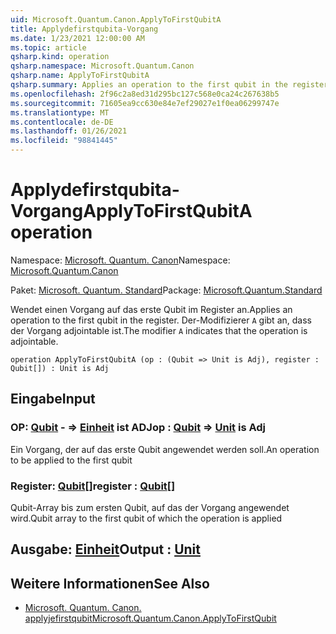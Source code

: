 ```yaml
---
uid: Microsoft.Quantum.Canon.ApplyToFirstQubitA
title: Applydefirstqubita-Vorgang
ms.date: 1/23/2021 12:00:00 AM
ms.topic: article
qsharp.kind: operation
qsharp.namespace: Microsoft.Quantum.Canon
qsharp.name: ApplyToFirstQubitA
qsharp.summary: Applies an operation to the first qubit in the register. The modifier `A` indicates that the operation is adjointable.
ms.openlocfilehash: 2f96c2a8ed31d295bc127c568e0ca24c267638b5
ms.sourcegitcommit: 71605ea9cc630e84e7ef29027e1f0ea06299747e
ms.translationtype: MT
ms.contentlocale: de-DE
ms.lasthandoff: 01/26/2021
ms.locfileid: "98841445"
---
```

# <a name="applytofirstqubita-operation"></a><span data-ttu-id="909ea-102">Applydefirstqubita-Vorgang</span><span class="sxs-lookup"><span data-stu-id="909ea-102">ApplyToFirstQubitA operation</span></span>

<span data-ttu-id="909ea-103">Namespace: [Microsoft. Quantum. Canon](xref:Microsoft.Quantum.Canon)</span><span class="sxs-lookup"><span data-stu-id="909ea-103">Namespace: [Microsoft.Quantum.Canon](xref:Microsoft.Quantum.Canon)</span></span>

<span data-ttu-id="909ea-104">Paket: [Microsoft. Quantum. Standard](https://nuget.org/packages/Microsoft.Quantum.Standard)</span><span class="sxs-lookup"><span data-stu-id="909ea-104">Package: [Microsoft.Quantum.Standard](https://nuget.org/packages/Microsoft.Quantum.Standard)</span></span>


<span data-ttu-id="909ea-105">Wendet einen Vorgang auf das erste Qubit im Register an.</span><span class="sxs-lookup"><span data-stu-id="909ea-105">Applies an operation to the first qubit in the register.</span></span>
<span data-ttu-id="909ea-106">Der-Modifizierer `A` gibt an, dass der Vorgang adjointable ist.</span><span class="sxs-lookup"><span data-stu-id="909ea-106">The modifier `A` indicates that the operation is adjointable.</span></span>

```qsharp
operation ApplyToFirstQubitA (op : (Qubit => Unit is Adj), register : Qubit[]) : Unit is Adj
```


## <a name="input"></a><span data-ttu-id="909ea-107">Eingabe</span><span class="sxs-lookup"><span data-stu-id="909ea-107">Input</span></span>

### <a name="op--qubit--unit--is-adj"></a><span data-ttu-id="909ea-108">OP: [Qubit](xref:microsoft.quantum.lang-ref.qubit) - => [Einheit](xref:microsoft.quantum.lang-ref.unit)  ist ADJ</span><span class="sxs-lookup"><span data-stu-id="909ea-108">op : [Qubit](xref:microsoft.quantum.lang-ref.qubit) => [Unit](xref:microsoft.quantum.lang-ref.unit)  is Adj</span></span>

<span data-ttu-id="909ea-109">Ein Vorgang, der auf das erste Qubit angewendet werden soll.</span><span class="sxs-lookup"><span data-stu-id="909ea-109">An operation to be applied to the first qubit</span></span>


### <a name="register--qubit"></a><span data-ttu-id="909ea-110">Register: [Qubit](xref:microsoft.quantum.lang-ref.qubit)[]</span><span class="sxs-lookup"><span data-stu-id="909ea-110">register : [Qubit](xref:microsoft.quantum.lang-ref.qubit)[]</span></span>

<span data-ttu-id="909ea-111">Qubit-Array bis zum ersten Qubit, auf das der Vorgang angewendet wird.</span><span class="sxs-lookup"><span data-stu-id="909ea-111">Qubit array to the first qubit of which the operation is applied</span></span>



## <a name="output--unit"></a><span data-ttu-id="909ea-112">Ausgabe: [Einheit](xref:microsoft.quantum.lang-ref.unit)</span><span class="sxs-lookup"><span data-stu-id="909ea-112">Output : [Unit](xref:microsoft.quantum.lang-ref.unit)</span></span>



## <a name="see-also"></a><span data-ttu-id="909ea-113">Weitere Informationen</span><span class="sxs-lookup"><span data-stu-id="909ea-113">See Also</span></span>

- [<span data-ttu-id="909ea-114">Microsoft. Quantum. Canon. applyjefirstqubit</span><span class="sxs-lookup"><span data-stu-id="909ea-114">Microsoft.Quantum.Canon.ApplyToFirstQubit</span></span>](xref:Microsoft.Quantum.Canon.ApplyToFirstQubit)
